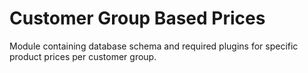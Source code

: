 # Customer Group Based Prices

Module containing database schema and required plugins for specific product prices per customer group.